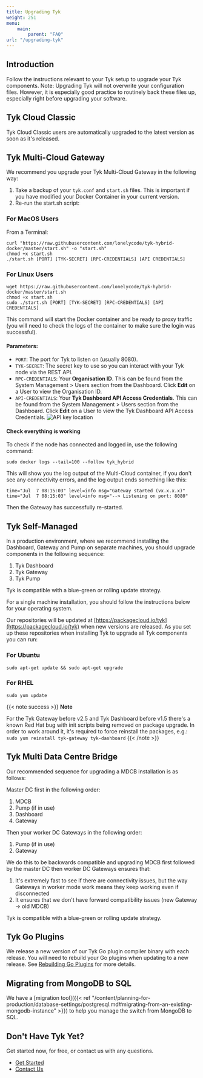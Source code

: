 ```yaml
---
title: Upgrading Tyk
weight: 251
menu:
    main:
        parent: "FAQ"
url: "/upgrading-tyk"
---
```


## Introduction
Follow the instructions relevant to your Tyk setup to upgrade your Tyk components.
Note: Upgrading Tyk will not overwrite your configuration files.  However, it is especially good practice to routinely back these files up, especially right before upgrading your software.

## Tyk Cloud Classic
Tyk Cloud Classic users are automatically upgraded to the latest version as soon as it's released.

## Tyk Multi-Cloud Gateway
We recommend you upgrade your Tyk Multi-Cloud Gateway in the following way:

 1. Take a backup of your `tyk.conf` and `start.sh` files. This is important if you have modified your Docker Container in your current version.
 2. Re-run the start.sh script:

### For MacOS Users
From a Terminal:

```{.copyWrapper}
curl "https://raw.githubusercontent.com/lonelycode/tyk-hybrid-docker/master/start.sh" -o "start.sh"
chmod +x start.sh
./start.sh [PORT] [TYK-SECRET] [RPC-CREDENTIALS] [API CREDENTIALS]
```
### For Linux Users
```{.copyWrapper}
wget https://raw.githubusercontent.com/lonelycode/tyk-hybrid-docker/master/start.sh
chmod +x start.sh
sudo ./start.sh [PORT] [TYK-SECRET] [RPC-CREDENTIALS] [API CREDENTIALS]
```

This command will start the Docker container and be ready to proxy traffic (you will need to check the logs of the container to make sure the login was successful).

#### Parameters:
*   `PORT`: The port for Tyk to listen on (usually 8080).
*   `TYK-SECRET`: The secret key to use so you can interact with your Tyk node via the REST API.
*   `RPC-CREDENTIALS`: Your **Organisation ID**. This can be found from the System Management > Users section from the Dashboard. Click **Edit** on a User to view the Organisation ID.
*   `API-CREDENTIALS`: Your **Tyk Dashboard API Access Credentials**. This can be found from the System Management > Users section from the Dashboard. Click **Edit** on a User to view the Tyk Dashboard API Access Credentials. ![API key location][1]

#### Check everything is working

To check if the node has connected and logged in, use the following command:
```{.copyWrapper}
sudo docker logs --tail=100 --follow tyk_hybrid
```

  
This will show you the log output of the Multi-Cloud container, if you don't see any connectivity errors, and the log output ends something like this:
```
time="Jul  7 08:15:03" level=info msg="Gateway started (vx.x.x.x)"
time="Jul  7 08:15:03" level=info msg="--> Listening on port: 8080"
```

Then the Gateway has successfully re-started.

## Tyk Self-Managed

In a production environment, where we recommend installing the Dashboard, Gateway and Pump on separate machines, you should upgrade components in the following sequence:

1. Tyk Dashboard
2. Tyk Gateway
3. Tyk Pump

Tyk is compatible with a blue-green or rolling update strategy.

For a single machine installation, you should follow the instructions below for your operating system.

Our repositories will be updated at [https://packagecloud.io/tyk](https://packagecloud.io/tyk) when new versions are released. As you set up these repositories when installing Tyk to upgrade all Tyk components  you can run:

### For Ubuntu

```{.copyWrapper}
sudo apt-get update && sudo apt-get upgrade
```

### For RHEL
```{.copyWrapper}
sudo yum update
```
{{< note success >}}
**Note**  

For the Tyk Gateway before v2.5 and Tyk Dashboard before v1.5 there's a known Red Hat bug with init scripts being removed on package upgrade. In order to work around it, it's required to force reinstall the packages, e.g.:
`sudo yum reinstall tyk-gateway tyk-dashboard`
{{< /note >}}

## Tyk Multi Data Centre Bridge

Our recommended sequence for upgrading a MDCB installation is as follows:

Master DC first in the following order:

1. MDCB
2. Pump (if in use)
3. Dashboard
4. Gateway

Then your worker DC Gateways in the following order:

1. Pump (if in use)
2. Gateway

We do this to be backwards compatible and upgrading MDCB first followed by the master DC then worker DC Gateways ensures that:

1. It's extremely fast to see if there are connectivity issues, but the way Gateways in worker mode work means they keep working even if disconnected
2. It ensures that we don't have forward compatibility issues (new Gateway -> old MDCB)

Tyk is compatible with a blue-green or rolling update strategy.

## Tyk Go Plugins

We release a new version of our Tyk Go plugin compiler binary with each release. You will need to rebuild your Go plugins when updating to a new release. See [Rebuilding Go Plugins](/docs/plugins/golang-plugins/golang-plugins/#when-upgrading-your-tyk-installation) for more details.

## Migrating from MongoDB to SQL

We have a [migration tool]({{< ref "/content/planning-for-production/database-settings/postgresql.md#migrating-from-an-existing-mongodb-instance" >}}) to help you manage the switch from MongoDB to SQL.

## Don't Have Tyk Yet?

Get started now, for free, or contact us with any questions.

* [Get Started](https://tyk.io/pricing/compare-api-management-platforms/#get-started)
* [Contact Us](https://tyk.io/about/contact/)

[1]: /docs/img/dashboard/system-management/api_access_cred_2.5.png
